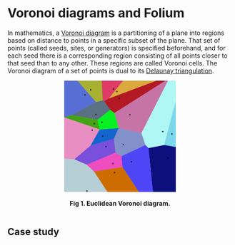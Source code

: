 # Voronoi diagrams and Folium

In mathematics, a [Voronoi diagram](https://en.wikipedia.org/wiki/Voronoi_diagram) is a partitioning of a plane into regions based on distance to points in a specific subset of the plane. That set of points (called seeds, sites, or generators) is specified beforehand, and for each seed there is a corresponding region consisting of all points closer to that seed than to any other. These regions are called Voronoi cells. The Voronoi diagram of a set of points is dual to its [Delaunay triangulation](https://en.wikipedia.org/wiki/Delaunay_triangulation).

<!DOCTYPE html>
<html>
  <head>
  </head>
  <body>
    <div class="prueba" align="center">
      <table>
        <tr>
         <img src="/imgs/Voronoi_diagram.png" width="250" height="250" aling="center"> 
        </tr>
        <tr>
          <p aling="center"><b>Fig 1. Euclidean Voronoi diagram.</b></p>
        </tr>
      </table>
    </div>
  </body>
</html>

## Case study

